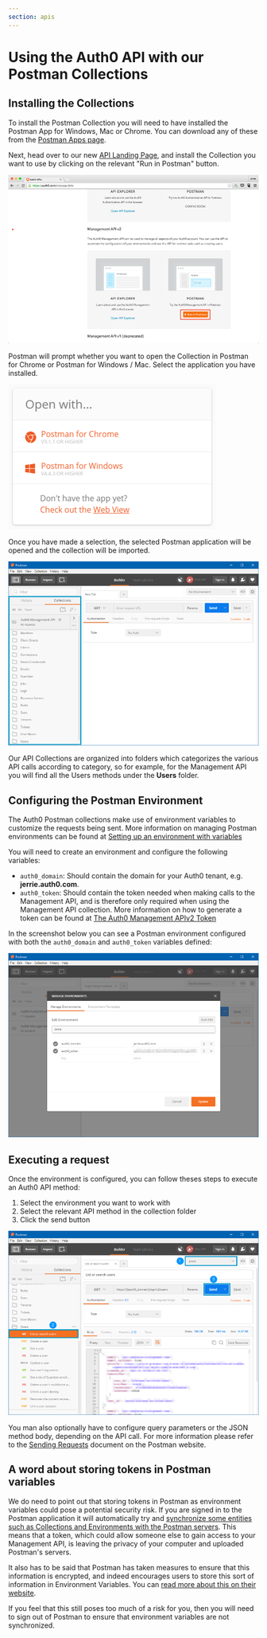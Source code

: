 ```yaml
---
section: apis
---
```


# Using the Auth0 API with our Postman Collections

## Installing the Collections

To install the Postman Collection you will need to have installed the Postman App for Windows, Mac or Chrome. You can download any of these from the [Postman Apps page](https://www.getpostman.com/apps).

Next, head over to our new [API Landing Page](/api/info), and install the Collection you want to use by clicking on the relevant "Run in Postman" button.

![](/media/articles/api/postman/auth0-api-landing.png)

Postman will prompt whether you want to open the Collection in Postman for Chrome or Postman for Windows / Mac. Select the application you have installed.

![](/media/articles/api/postman/postman-open-with-dialog.png)

Once you have made a selection, the selected Postman application will be opened and the collection will be imported.

![](/media/articles/api/postman/collection-post-install.png)

Our API Collections are organized into folders which categorizes the various API calls according to category, so for example, for the Management API you will find all the Users methods under the **Users** folder.

## Configuring the Postman Environment

The Auth0 Postman collections make use of environment variables to customize the requests being sent. More information on managing Postman environments can be found at [Setting up an environment with variables](https://www.getpostman.com/docs/environments)

You will need to create an environment and configure the following variables:

* `auth0_domain`: Should contain the domain for your Auth0 tenant, e.g. **jerrie.auth0.com**.
* `auth0_token`: Should contain the token needed when making calls to the Management API, and is therefore only required when using the Management API collection. More information on how to generate a token can be found at [The Auth0 Management APIv2 Token](https://auth0.com/docs/api/management/v2/tokens) 

In the screenshot below you can see a Postman environment configured with both the `auth0_domain` and `auth0_token` variables defined:

![](/media/articles/api/postman/environment-configured.png)

## Executing a request

Once the environment is configured, you can follow theses steps to execute an Auth0 API method:

1. Select the environment you want to work with
2. Select the relevant API method in the collection folder
3. Click the send button

![](/media/articles/api/postman/execute-api-method.png)

You man also optionally have to configure query parameters or the JSON method body, depending on the API call. For more information please refer to the [Sending Requests](https://www.getpostman.com/docs/requests) document on the Postman website.

## A word about storing tokens in Postman variables

We do need to point out that storing tokens in Postman as environment variables could pose a potential security risk.  If you are signed in to the Postman application it will automatically try and [synchronize some entities such as Collections and Environments with the Postman servers](https://www.getpostman.com/docs/sync_overview). This means that a token, which could allow someone else to gain access to your Management API, is leaving the privacy of your computer and uploaded Postman's servers.

It also has to be said that Postman has taken measures to ensure that this information is encrypted, and indeed encourages users to store this sort of information in Environment Variables. You can [read more about this on their website](https://www.getpostman.com/docs/security).

If you feel that this still poses too much of a risk for you, then you will need to sign out of Postman to ensure that environment variables are not synchronized.
